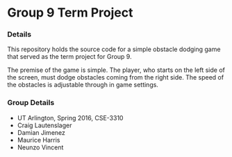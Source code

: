 # Group 9 Term Project
### Details
This repository holds the source code for a simple obstacle dodging game that served as the term project for Group 9.

The premise of the game is simple. The player, who starts on the left side of the screen, must dodge obstacles coming from the right side. The speed of the obstacles is adjustable through in game settings.

### Group Details
 - UT Arlington, Spring 2016, CSE-3310
 - Craig Lautenslager
 - Damian Jimenez
 - Maurice Harris
 - Neunzo Vincent